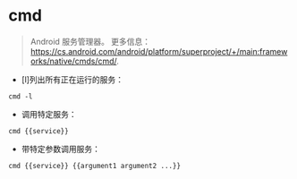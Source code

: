 # cmd

> Android 服务管理器。
> 更多信息：<https://cs.android.com/android/platform/superproject/+/main:frameworks/native/cmds/cmd/>.

- [l]列出所有正在运行的服务：

`cmd -l`

- 调用特定服务：

`cmd {{service}}`

- 带特定参数调用服务：

`cmd {{service}} {{argument1 argument2 ...}}`